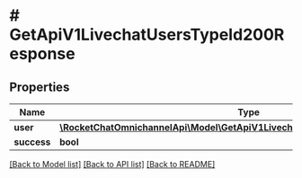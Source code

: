 # # GetApiV1LivechatUsersTypeId200Response

## Properties

Name | Type | Description | Notes
------------ | ------------- | ------------- | -------------
**user** | [**\RocketChatOmnichannelApi\Model\GetApiV1LivechatUsersTypeId200ResponseUser**](GetApiV1LivechatUsersTypeId200ResponseUser.md) |  | [optional]
**success** | **bool** |  | [optional]

[[Back to Model list]](../../README.md#models) [[Back to API list]](../../README.md#endpoints) [[Back to README]](../../README.md)
